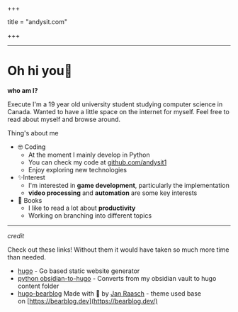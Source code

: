 +++

title = "andysit.com"

+++

---
# Oh hi you👋

**who am I?** 

Execute
I'm a 19 year old university student studying computer science in Canada. Wanted to have a little space on the internet for myself. Feel free to read about myself and browse around.

Thing's about me
- 🤓 Coding
    - At the moment I mainly develop in Python
    - You can check my code at [github.com/andysit1](https://github.com/andysit1) 
    - Enjoy exploring new technologies
- ✨Interest
    - I'm interested in **game development**, particularly the implementation
    - **video processing** and **automation** are some key interests
- 📖 Books
    - I like to read a lot about **productivity**
    - Working on branching into different topics

___
*credit*

Check out these links! Without them it would have taken so much more time than needed.
- [hugo](https://gohugo.io/) - Go based static website generator
- [python obsidian-to-hugo](https://github.com/devidw/obsidian-to-hugo)  - Converts from my obsidian vault to hugo content folder
- [hugo-bearblog](https://github.com/janraasch/hugo-bearblog/) Made with 💟 by [Jan Raasch](https://www.janraasch.com/) - theme used base on [https://bearblog.dev](https://bearblog.dev/)